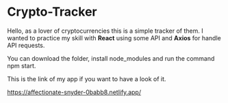 # Crypto-Tracker 

Hello, as a lover of cryptocurrencies this is a simple tracker of them.
I wanted to practice my skill with **React** using some API and **Axios** for handle API requests.

You can download the folder, install node_modules and run the command npm start.

This is the link of my app if you want to have a look of it.

https://affectionate-snyder-0babb8.netlify.app/
